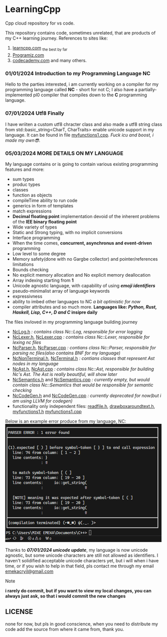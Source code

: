 # LearningCpp
Cpp cloud repository for vs code.

This repository contains code, sometimes unrelated, that are products of my C++ learning journey.
References to sites like:
1. [learncpp.com](www.learncpp.com) <sub>the best by far<sub>
2. [Programiz.com](www.Programiz.com)
3. [codecademy.com](www.codecademy.com)
and many others.

### 01/01/2024 Introduction to my Programming Language NC
Hello to the parties interested, i am currently working on a compiler for my programming language called **NC** - short for not C;
I also have a partially-implemented pl0 compiler that compiles down to the **C** programming language.

### 07/01/2024 Utf8 Finally
I have wriiten a custom utf8 chracter class and also made a utf8 string class from std::basic_string<CharT, CharTraits> enable unicode support in my language.
It can be found in file [myfunctions1.cpp](myfunctions1.cpp). _Fuck icu and boost, i made my own😎_.

### 05/03/2024 MORE DETAILS ON MY LANGUAGE
My language contains or is going to contain various existing programming features and more:
- sum types
- produc types
- classes
- function as objects
- compileTime ability to run code
- generics in form of templates
- match expressions
- **Decimal floating point** implementation devoid of the inherent problems of the **IEE binary floating point**
- Wide variety of types
- Static and Strong typing, with no implicit conversions
- Interface programming
- When the time comes, **concurrent, asynchronus and event-driven** programming
- Low level to some degree
- Memory safety(done with no Gargbe collector) and pointer/references limitations
- Bounds checking
- No explicit memory allocation and No explicit memory deallocation
- Array indexing starting from **1**
- Unicode agnostic language, with capability of using ***emoji identifiers***
- pseudo-minimalist array of language keywords
- expressivness
- ability to imbed other languages to NC *a bit optimistic for now*
- compiler attributes and so much more.
**Languages like: _Python, Rust, Haskell, Lisp, C++, D and C_ insipre daily**

The files invloved in my programming language building journey
+ [NcLog.h](header/NcLog.h) _: contains class Nc::Log, responsible for error logging_
+ [NcLexer.h](header/NcLexer.h), [NcLexer.cpp](NcLexer.cpp) _: contains class Nc::Lexer, responsible for lexing nc files_
+ [NcParser.h](header/NcParser.h), [NcParser.cpp](NcParser.cpp) _: contians class Nc::Parser, responsible for parsing nc files(also contains BNF for my language)_
+ [NcNonTerminal.h](header/NcNonTerminal.h), [NcTerminal.h](header/NcTerminal.h) _: contians classes that represent Ast nodes in my language_
+ [NcAst.h](header/NcAst.h), [NcAst.cpp](NcAst.cpp) _: contains class Nc::Ast, responsible for building Nc's Ast. The Ast is really beautiful, will show later_
+ [NcSemantics.h](header/NcSemantics.h) and [NcSemantics.cpp](NcSemantics.cpp) _: currently empty, but would contain class Nc::Semantics that would be responsible for semantic checking_
+ [NcCodeGen.h](header/NcCodeGen.h) and [NcCodeGen.cpp](NcCodeGen.cpp) _: currently deprecated for now(but i am using LLVM for codegen)_
+ functionality only independent files: [readfile.h](header/readfile.h), [drawboxaroundtext.h](header/drawboxaroundtext.h), 
[myfunctions1.h](header/myfunctions.h)  [myfunctions1.cpp](myfunctions1.cpp)

Below is an example error produce from my language, NC:
![Example of a parser error in NC](image.png)

Thanks to ***07/01/2024 unicode update***, my language is now unicode agnostic, but some unicode characters are still not allowed as identifiers.
I haven't solidified acceptable unicode characters yet, but i will when i have time, or if you wish to help in that field, pls contact me through my email
[emekacryil@gmail.com](emekacryil@gmail.com)

> [!NOTE]
> **i rarely do commit, but if you want to view my local changes, you can always just ask, so that i would commit the new changes**
 

## LICENSE
none for now, but pls in good conscience, when you need to distribute my code add the source from where it came from, thank you.

[^1]: ***A more better readme file is coming soon, explaining all the various file meaning in this repo***